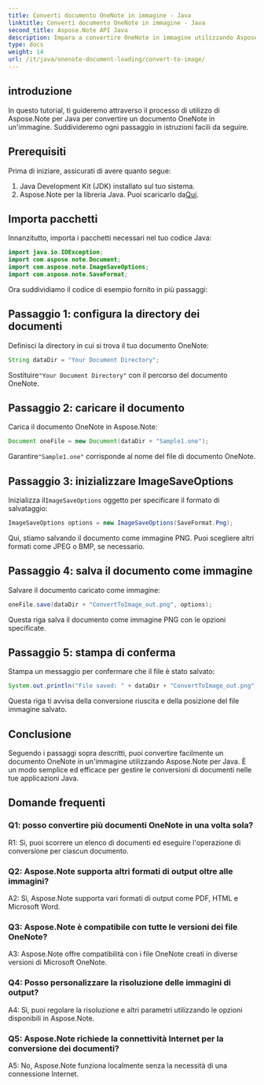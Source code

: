 ```yaml
---
title: Converti documento OneNote in immagine - Java
linktitle: Converti documento OneNote in immagine - Java
second_title: Aspose.Note API Java
description: Impara a convertire OneNote in immagine utilizzando Aspose.Note per Java. Segui semplici passaggi, carica il documento, inizializza le opzioni e salva come PNG.
type: docs
weight: 14
url: /it/java/onenote-document-loading/convert-to-image/
---
```

## introduzione

In questo tutorial, ti guideremo attraverso il processo di utilizzo di Aspose.Note per Java per convertire un documento OneNote in un'immagine. Suddivideremo ogni passaggio in istruzioni facili da seguire.

## Prerequisiti

Prima di iniziare, assicurati di avere quanto segue:

1. Java Development Kit (JDK) installato sul tuo sistema.
2.  Aspose.Note per la libreria Java. Puoi scaricarlo da[Qui](https://releases.aspose.com/note/java/).

## Importa pacchetti

Innanzitutto, importa i pacchetti necessari nel tuo codice Java:

```java
import java.io.IOException;
import com.aspose.note.Document;
import com.aspose.note.ImageSaveOptions;
import com.aspose.note.SaveFormat;
```

Ora suddividiamo il codice di esempio fornito in più passaggi:

## Passaggio 1: configura la directory dei documenti

Definisci la directory in cui si trova il tuo documento OneNote:

```java
String dataDir = "Your Document Directory";
```

 Sostituire`"Your Document Directory"` con il percorso del documento OneNote.

## Passaggio 2: caricare il documento

Carica il documento OneNote in Aspose.Note:

```java
Document oneFile = new Document(dataDir + "Sample1.one");
```

 Garantire`"Sample1.one"` corrisponde al nome del file di documento OneNote.

## Passaggio 3: inizializzare ImageSaveOptions

 Inizializza il`ImageSaveOptions` oggetto per specificare il formato di salvataggio:

```java
ImageSaveOptions options = new ImageSaveOptions(SaveFormat.Png);
```

Qui, stiamo salvando il documento come immagine PNG. Puoi scegliere altri formati come JPEG o BMP, se necessario.

## Passaggio 4: salva il documento come immagine

Salvare il documento caricato come immagine:

```java
oneFile.save(dataDir + "ConvertToImage_out.png", options);
```

Questa riga salva il documento come immagine PNG con le opzioni specificate.

## Passaggio 5: stampa di conferma

Stampa un messaggio per confermare che il file è stato salvato:

```java
System.out.println("File saved: " + dataDir + "ConvertToImage_out.png");
```

Questa riga ti avvisa della conversione riuscita e della posizione del file immagine salvato.

## Conclusione

Seguendo i passaggi sopra descritti, puoi convertire facilmente un documento OneNote in un'immagine utilizzando Aspose.Note per Java. È un modo semplice ed efficace per gestire le conversioni di documenti nelle tue applicazioni Java.

## Domande frequenti

### Q1: posso convertire più documenti OneNote in una volta sola?

R1: Sì, puoi scorrere un elenco di documenti ed eseguire l'operazione di conversione per ciascun documento.

### Q2: Aspose.Note supporta altri formati di output oltre alle immagini?

A2: Sì, Aspose.Note supporta vari formati di output come PDF, HTML e Microsoft Word.

### Q3: Aspose.Note è compatibile con tutte le versioni dei file OneNote?

A3: Aspose.Note offre compatibilità con i file OneNote creati in diverse versioni di Microsoft OneNote.

### Q4: Posso personalizzare la risoluzione delle immagini di output?

A4: Sì, puoi regolare la risoluzione e altri parametri utilizzando le opzioni disponibili in Aspose.Note.

### Q5: Aspose.Note richiede la connettività Internet per la conversione dei documenti?

A5: No, Aspose.Note funziona localmente senza la necessità di una connessione Internet.